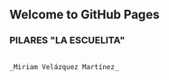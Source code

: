 ## Welcome to GitHub Pages



### PILARES "LA ESCUELITA"








```markdown

_Miriam Velázquez Martínez_

```

